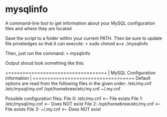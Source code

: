 # mysqlinfo
A command-line tool to get information about your MySQL configuration files and where they are located

Save the script to a folder within your current PATH. Then be sure to update file priveledges so that it
can execute: > sudo chmod a+x ./mysqlinfo

Then, just run the command: > mysqlinfo

Output shoud look something like this:

+=================================+
| MySQL Configuration information |
+=================================+
Default options are read from the following files in the given order:
/etc/my.cnf /etc/mysql/my.cnf /opt/homebrew/etc/my.cnf ~/.my.cnf

Possible configuration files:
File 0:              /etc/my.cnf <-- File exists
File 1:        /etc/mysql/my.cnf <-- Does NOT exist
File 2: /opt/homebrew/etc/my.cnf <-- File exists
File 3:                ~/.my.cnf <-- Does NOT exist
